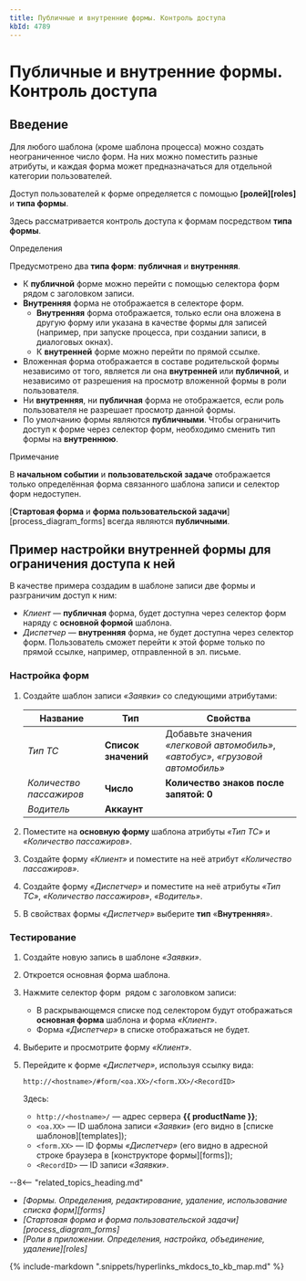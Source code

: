 ```yaml
---
title: Публичные и внутренние формы. Контроль доступа
kbId: 4789
---
```


# Публичные и внутренние формы. Контроль доступа

## Введение

Для любого шаблона (кроме шаблона процесса) можно создать неограниченное число форм. На них можно поместить разные атрибуты, и каждая форма может предназначаться для отдельной категории пользователей.

Доступ пользователей к форме определяется с помощью **[ролей][roles]** и **типа формы**.

Здесь рассматривается контроль доступа к формам посредством **типа формы**.

Определения

Предусмотрено два **типа форм**: **публичная** и **внутренняя**.

- К **публичной** форме можно перейти с помощью селектора форм *‌* рядом с заголовком записи.
- **Внутренняя** форма не отображается в селекторе форм.
  - **Внутренняя** форма отображается, только если она вложена в другую форму или указана в качестве формы для записей (например, при запуске процесса, при создании записи, в диалоговых окнах).
  - К **внутренней** форме можно перейти по прямой ссылке.
- Вложенная форма отображается в составе родительской формы независимо от того, является ли она **внутренней** или **публичной**, и независимо от разрешения на просмотр вложенной формы в роли пользователя.
- Ни **внутренняя**, ни **публичная** форма не отображается, если роль пользователя не разрешает просмотр данной формы.
- По умолчанию формы являются **публичными**. Чтобы ограничить доступ к форме через селектор форм, необходимо сменить тип формы на **внутреннюю**.

Примечание

В **начальном событии** и **пользовательской задаче** отображается только определённая форма связанного шаблона записи и селектор форм недоступен.

[**Стартовая форма** и **форма пользовательской задачи**][process_diagram_forms] всегда являются **публичными**.

## Пример настройки внутренней формы для ограничения доступа к ней

В качестве примера создадим в шаблоне записи две формы и разграничим доступ к ним:

- *Клиент* — **публичная** форма, будет доступна через селектор форм *‌* наряду с **основной формой** шаблона.
- *Диспетчер* — **внутренняя** форма, не будет доступна через селектор форм. Пользователь сможет перейти к этой форме только по прямой ссылке, например, отправленной в эл. письме.

### Настройка форм

1. Создайте шаблон записи *«Заявки»* со следующими атрибутами:

   | Название | Тип | Свойства |
   | --- | --- | --- |
   | *Тип ТС* | **Список значений** | Добавьте значения *«легковой автомобиль»*, *«автобус»*, *«грузовой автомобиль»* |
   | *Количество пассажиров* | **Число** | **Количество знаков после запятой: 0** |
   | *Водитель* | **Аккаунт** |  |
2. Поместите на **основную форму** шаблона атрибуты *«Тип ТС»* и *«Количество пассажиров»*.
3. Создайте форму *«Клиент»* и поместите на неё атрибут *«Количество пассажиров»*.
4. Создайте форму *«Диспетчер»* и поместите на неё атрибуты *«Тип ТС»*, *«Количество пассажиров»*, *«Водитель»*.
5. В свойствах формы *«Диспетчер»* выберите **тип** «**Внутренняя**».

### Тестирование

1. Создайте новую запись в шаблоне *«Заявки»*.
2. Откроется основная форма шаблона.
3. Нажмите селектор форм *‌* рядом с заголовком записи:

   - В раскрывающемся списке под селектором будут отображаться **основная форма** шаблона и форма *«Клиент»*.
   - Форма *«Диспетчер»* в списке отображаться не будет.
4. Выберите и просмотрите форму *«Клиент»*.
5. Перейдите к форме *«Диспетчер»*, используя ссылку вида:

   ```
   http://<hostname>/#form/<oa.XX>/<form.XX>/<RecordID>

   ```

   Здесь:

   - `http://<hostname>/` — адрес сервера **{{ productName }}**;
   - `<oa.XX>` — ID шаблона записи *«Заявки»* (его видно в [списке шаблонов][templates]);
   - `<form.XX>` — ID формы *«Диспетчер»* (его видно в адресной строке браузера в [конструкторе формы][forms]);
   - `<RecordID>` — ID записи *«Заявки»*.

--8<-- "related_topics_heading.md"

- *[Формы. Определения, редактирование, удаление, использование списка форм][forms]*
- *[Стартовая форма и форма пользовательской задачи][process_diagram_forms]*
- *[Роли в приложении. Определения, настройка, объединение, удаление][roles]*

{% include-markdown ".snippets/hyperlinks_mkdocs_to_kb_map.md" %}
